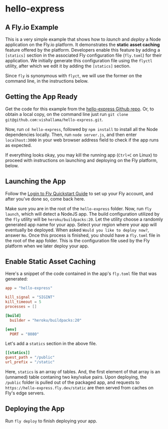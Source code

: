 # hello-express

## A Fly.io Example

This is a very simple example that shows how to _launch_ and _deploy_ a Node
application on the Fly.io platform. It demonstrates the **static asset caching**
feature offered by the platform. Developers enable this feature by adding a
`[statics]` section in the associated Fly configuration file (`fly.toml`) for
their application. We initially generate this configuration file using the
`flyctl` utility, after which we edit it by adding the `[statics]` section.

Since `fly` is synonymous with `flyct`, we will use the former on the command
line, in the instructions below.

## Getting the App Ready

Get the code for this example from the [hello-express Github repo](https://github.com/vishallama/hello-express). Or, to obtain a local copy, on the command line just
run `git clone git@github.com:vishallama/hello-express.git`.

Now, run `cd hello-express`, followed by `npm install` to install all the Node
dependencies locally. Then, run `node server.js`, and then enter
`localhost:3000` in your web browser address field to check if the app runs
as expected.

If everything looks okay, you may kill the running app (`Ctrl+C` on Linux) to
proceed with instructions on launching and deploying on the Fly platform, below.

## Launching the App

Follow the [Login to Fly Quickstart Guide](https://fly.io/docs/getting-started/login-to-fly/) to set up your Fly account, and after you've done so, come back
here.

Make sure you are in the root of the `hello-express` folder. Now, run
`fly launch`, which will detect a NodeJS app. The build configuration utilized
by the `fly` utility will be `heroku/buildpacks:20`. Let the utility choose a
randomly generated app name for your app. Select your region where your app
will eventually be deployed. When asked `Would you like to deploy now?`, answer
`No`. Once this process is finished, you should have a `fly.toml` file in the
root of the app folder. This is the configuration file used by the Fly platform
when we later deploy your app.

## Enable Static Asset Caching

Here's a snippet of the code contained in the app's `fly.toml` file that was
generated:

```toml
app = "hello-express"

kill_signal = "SIGINT"
kill_timeout = 5
processes = []

[build]
  builder = "heroku/buildpacks:20"

[env]
  PORT = "8080"
```

Let's add a `statics` section in the above file.

```toml
[[statics]]
guest_path = "/public"
url_prefix = "/static"
```

Here, `statics` is an array of tables. And, the first element of that array is
an (unnamed) table contaning two key/value pairs. Upon deploying, the `/public`
folder is pulled out of the packaged app, and requests to `https://hello-express.fly.dev/static` are then served from caches on Fly's edge servers.

## Deploying the App

Run `fly deploy` to finish deploying your app.
